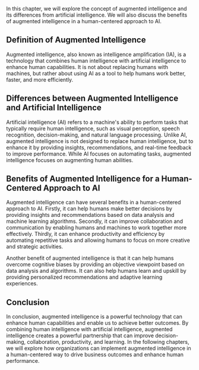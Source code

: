 
In this chapter, we will explore the concept of augmented intelligence and its differences from artificial intelligence. We will also discuss the benefits of augmented intelligence in a human-centered approach to AI.

Definition of Augmented Intelligence
------------------------------------

Augmented intelligence, also known as intelligence amplification (IA), is a technology that combines human intelligence with artificial intelligence to enhance human capabilities. It is not about replacing humans with machines, but rather about using AI as a tool to help humans work better, faster, and more efficiently.

Differences between Augmented Intelligence and Artificial Intelligence
----------------------------------------------------------------------

Artificial intelligence (AI) refers to a machine's ability to perform tasks that typically require human intelligence, such as visual perception, speech recognition, decision-making, and natural language processing. Unlike AI, augmented intelligence is not designed to replace human intelligence, but to enhance it by providing insights, recommendations, and real-time feedback to improve performance. While AI focuses on automating tasks, augmented intelligence focuses on augmenting human abilities.

Benefits of Augmented Intelligence for a Human-Centered Approach to AI
----------------------------------------------------------------------

Augmented intelligence can have several benefits in a human-centered approach to AI. Firstly, it can help humans make better decisions by providing insights and recommendations based on data analysis and machine learning algorithms. Secondly, it can improve collaboration and communication by enabling humans and machines to work together more effectively. Thirdly, it can enhance productivity and efficiency by automating repetitive tasks and allowing humans to focus on more creative and strategic activities.

Another benefit of augmented intelligence is that it can help humans overcome cognitive biases by providing an objective viewpoint based on data analysis and algorithms. It can also help humans learn and upskill by providing personalized recommendations and adaptive learning experiences.

Conclusion
----------

In conclusion, augmented intelligence is a powerful technology that can enhance human capabilities and enable us to achieve better outcomes. By combining human intelligence with artificial intelligence, augmented intelligence creates a powerful partnership that can improve decision-making, collaboration, productivity, and learning. In the following chapters, we will explore how organizations can implement augmented intelligence in a human-centered way to drive business outcomes and enhance human performance.
